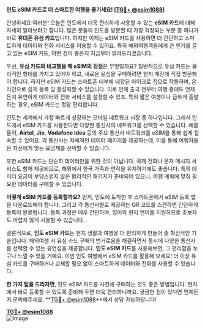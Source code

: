 **인도 eSIM 카드로 더 스마트한 여행을 즐기세요! [[TG💪+ @esim1088](https://t.me/s/esim1088)]**

안녕하세요 여러분! 오늘은 인도에서 더욱 편리하게 사용할 수 있는 **eSIM 카드**에 대해 자세히 알아보려고 합니다. 많은 분들이 인도를 방문할 때 가장 걱정되는 부분 중 하나가 바로 **휴대폰 유심 카드**입니다. 하지만 이제는 eSIM 카드를 사용하면 더 간단하고 스마트하게 데이터와 전화 서비스를 이용할 수 있어요. 특히 해외여행객들에게 큰 인기를 끌고 있는 eSIM 카드, 어떤 점이 좋은지 지금부터 알려드리겠습니다.

우선, **유심 카드와 비교했을 때 eSIM의 장점**은 무엇일까요? 일반적으로 유심 카드는 물리적인 형태를 가지고 있어야 하고, 새로운 유심을 구매하려면 현지 매장에 직접 방문해야 합니다. 하지만 eSIM 카드는 스마트폰 내부에 내장된 마이크로 칩으로 작동하며, 온라인으로 쉽게 등록 및 활성화할 수 있습니다. 이로 인해 출국 전부터 여행 중에도 언제든지 유연하게 데이터와 전화 서비스를 설정할 수 있죠. 특히 짧은 여행이나 급하게 출발하는 경우, eSIM 카드는 정말 편리합니다.

인도는 세계에서 가장 빠르게 성장하는 모바일 네트워크 시장 중 하나입니다. 그래서 인도에서 eSIM 카드를 사용한다면 다양한 통신사의 네트워크를 선택할 수 있습니다. 예를 들어, **Airtel**, **Jio**, **Vodafone Idea** 등의 주요 통신사 네트워크를 eSIM을 통해 쉽게 접속할 수 있어요. 각 통신사는 자체적인 데이터 패키지를 제공하는데, 이를 통해 여행자들은 자신에게 맞는 요금제를 선택할 수 있습니다.

또한 eSIM 카드는 단순히 데이터만을 위한 것이 아닙니다. 국제 전화나 문자 메시지 서비스도 함께 제공되므로, 해외에서 한국 가족과 연락을 유지하기에도 좋습니다. 특히 데이터 요금이 부담스럽지 않은 합리적인 패키지가 준비되어 있으니, 여행 계획에 맞춰 필요한 데이터를 구매할 수 있습니다.

**어떻게 eSIM 카드를 등록할까요?** 먼저, 인도에 도착한 후 스마트폰에서 eSIM 등록 앱을 다운로드해야 합니다. 그리고 각 통신사별로 제공하는 QR 코드를 스캔하면 간단하게 등록이 완료됩니다. 등록 과정은 매우 간단하며, 영어와 현지 언어를 지원하므로 초보자도 어렵지 않게 사용할 수 있습니다.

결론적으로, **인도 eSIM 카드**는 현지 생활과 여행을 더 편리하게 만들어 줄 혁신적인 기술입니다. 해외여행 시 유심 카드 구매의 번거로움을 해결하면서 동시에 다양한 통신사를 선택할 수 있는 유연성을 제공합니다. **인도 eSIM 카드**를 사용해보면, 그 편리함을 누구나 느낄 수 있을 거예요. 이번 인도 여행에서 eSIM 카드를 활용해 보세요! 더 이상 유심 카드를 구매하거나 교체할 필요 없이 스마트하게 데이터와 전화를 사용할 수 있습니다.

**한 가지 팁을 드리자면**, 인도 eSIM 카드를 사전에 구매하는 것도 좋은 방법입니다. 현지에서 바로 등록할 수 있도록 준비해 두면 더욱 편리하니까요. 궁금한 점이 있다면 언제든지 문의해주세요. **[TG💪+ @esim1088](https://t.me/s/esim1088)**에서 상담 가능하답니다!

**[TG💪+ @esim1088](https://t.me/s/esim1088)**  
![Image](https://i.postimg.cc/Y0z9fWf4/image.png)